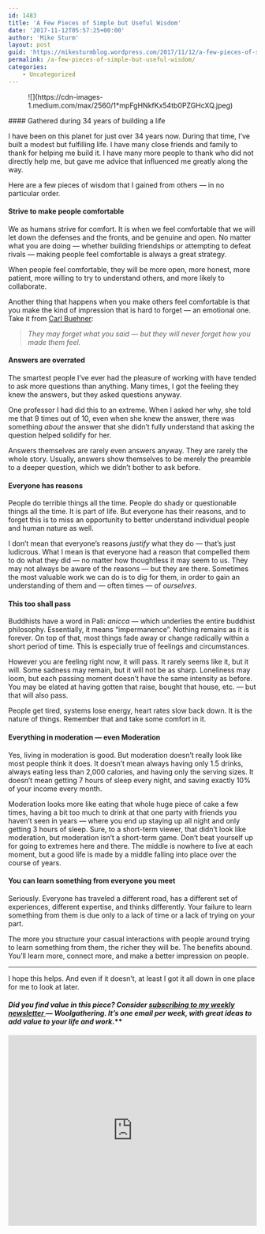 ```yaml
---
id: 1483
title: 'A Few Pieces of Simple but Useful Wisdom'
date: '2017-11-12T05:57:25+00:00'
author: 'Mike Sturm'
layout: post
guid: 'https://mikesturmblog.wordpress.com/2017/11/12/a-few-pieces-of-simple-but-useful-wisdom/'
permalink: /a-few-pieces-of-simple-but-useful-wisdom/
categories:
    - Uncategorized
---
```


<figure>![](https://cdn-images-1.medium.com/max/2560/1*mpFgHNkfKx54tb0PZGHcXQ.jpeg)</figure>#### Gathered during 34 years of building a life

I have been on this planet for just over 34 years now. During that time, I’ve built a modest but fulfilling life. I have many close friends and family to thank for helping me build it. I have many more people to thank who did not directly help me, but gave me advice that influenced me greatly along the way.

Here are a few pieces of wisdom that I gained from others — in no particular order.

#### **Strive to make people comfortable**

We as humans strive for comfort. It is when we feel comfortable that we will let down the defenses and the fronts, and be genuine and open. No matter what you are doing — whether building friendships or attempting to defeat rivals — making people feel comfortable is always a great strategy.

When people feel comfortable, they will be more open, more honest, more patient, more willing to try to understand others, and more likely to collaborate.

Another thing that happens when you make others feel comfortable is that you make the kind of impression that is hard to forget — an emotional one. Take it from [Carl Buehner](https://quoteinvestigator.com/2014/04/06/they-feel/):

> *They may forget what you said — but they will never forget how you made them feel.*

#### Answers are overrated

The smartest people I’ve ever had the pleasure of working with have tended to ask more questions than anything. Many times, I got the feeling they knew the answers, but they asked questions anyway.

One professor I had did this to an extreme. When I asked her why, she told me that 9 times out of 10, even when she knew the answer, there was something *about* the answer that she didn’t fully understand that asking the question helped solidify for her.

Answers themselves are rarely even answers anyway. They are rarely the whole story. Usually, answers show themselves to be merely the preamble to a deeper question, which we didn’t bother to ask before.

#### Everyone has reasons

People do terrible things all the time. People do shady or questionable things all the time. It is part of life. But everyone has their reasons, and to forget this is to miss an opportunity to better understand individual people and human nature as well.

I don’t mean that everyone’s reasons *justify* what they do — that’s just ludicrous. What I mean is that everyone had a reason that compelled them to do what they did — no matter how thoughtless it may seem to us. They may not always be aware of the reasons — but they are there. Sometimes the most valuable work we can do is to dig for them, in order to gain an understanding of them and — often times — of *ourselves*.

#### This too shall pass

Buddhists have a word in Pali: *anicca* — which underlies the entire buddhist philosophy. Essentially, it means “impermanence”. Nothing remains as it is forever. On top of that, most things fade away or change radically within a short period of time. This is especially true of feelings and circumstances.

However you are feeling right now, it will pass. It rarely seems like it, but it will. Some sadness may remain, but it will not be as sharp. Loneliness may loom, but each passing moment doesn’t have the same intensity as before. You may be elated at having gotten that raise, bought that house, etc. — but that will also pass.

People get tired, systems lose energy, heart rates slow back down. It is the nature of things. Remember that and take some comfort in it.

#### Everything in moderation — even Moderation

Yes, living in moderation is good. But moderation doesn’t really look like most people think it does. It doesn’t mean always having only 1.5 drinks, always eating less than 2,000 calories, and having only the serving sizes. It doesn’t mean getting 7 hours of sleep every night, and saving exactly 10% of your income every month.

Moderation looks more like eating that whole huge piece of cake a few times, having a bit too much to drink at that one party with friends you haven’t seen in years — where you end up staying up all night and only getting 3 hours of sleep. Sure, to a short-term viewer, that didn’t look like moderation, but moderation isn’t a short-term game. Don’t beat yourself up for going to extremes here and there. The middle is nowhere to live at each moment, but a good life is made by a middle falling into place over the course of years.

#### You can learn something from everyone you meet

Seriously. Everyone has traveled a different road, has a different set of experiences, different expertise, and thinks differently. Your failure to learn something from them is due only to a lack of time or a lack of trying on your part.

The more you structure your casual interactions with people around trying to learn something from them, the richer they will be. The benefits abound. You’ll learn more, connect more, and make a better impression on people.

---

I hope this helps. And even if it doesn’t, at least I got it all down in one place for me to look at later.

#### ***Did you find value in this piece? Consider*** [***subscribing to my weekly newsletter*** ](http://eepurl.com/cTUcBP)***—* Woolgathering*. It’s one email per week, with great ideas to add value to your life and work.***

<iframe class="wp-embedded-content" data-secret="BPW8mqTAhX" frameborder="0" height="386" loading="lazy" sandbox="allow-scripts" scrolling="no" security="restricted" src="https://upscri.be/f/61f5e9?as_embed=true#?secret=BPW8mqTAhX" title="Subscribe to Woolgathering" width="100%"></iframe>